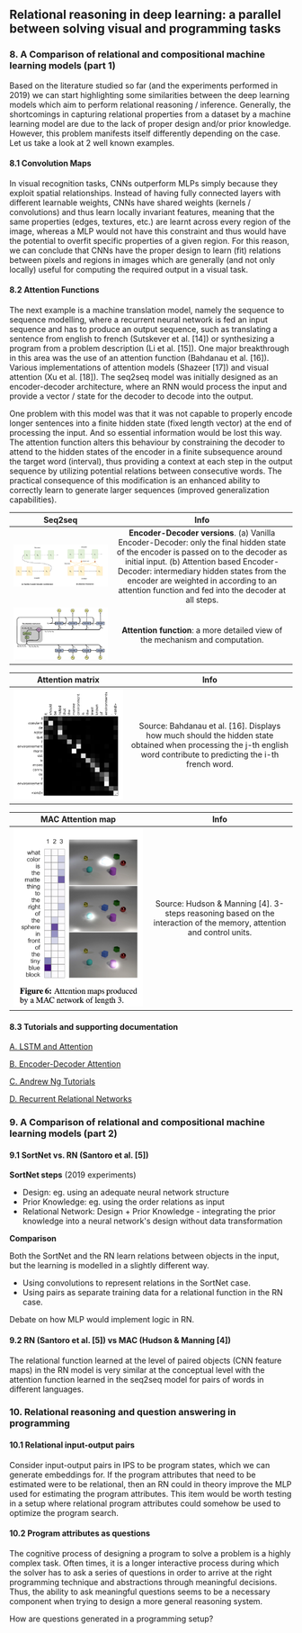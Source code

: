 ## Relational reasoning in deep learning: a parallel between solving visual and programming tasks

### 8. A Comparison of relational and compositional machine learning models (part 1)

Based on the literature studied so far (and the experiments performed in 2019) we can start highlighting some similarities between the deep learning models which aim to perform relational reasoning / inference. Generally, the shortcomings in capturing relational properties from a dataset by a machine learning model are due to the lack of proper design and/or prior knowledge. However, this problem manifests itself differently depending on the case. Let us take a look at 2 well known examples.

#### 8.1 Convolution Maps

In visual recognition tasks, CNNs outperform MLPs simply because they exploit spatial relationships. Instead of having fully connected layers with different learnable weights, CNNs have shared weights (kernels / convolutions) and thus learn locally invariant features, meaning that the same properties (edges, textures, etc.) are learnt across every region of the image, whereas a MLP would not have this constraint and thus would have the potential to overfit specific properties of a given region. For this reason, we can conclude that CNNs have the proper design to learn (fit) relations between pixels and regions in images which are generally (and not only locally) useful for computing the required output in a visual task.

#### 8.2 Attention Functions

The next example is a machine translation model, namely the sequence to sequence modelling, where a recurrent neural network is fed an input sequence and has to produce an output sequence, such as translating a sentence from english to french (Sutskever et al. [14]) or synthesizing a program from a problem description (Li et al. [15]). One major breakthrough in this area was the use of an attention function (Bahdanau et al. [16]). Various implementations of attention models (Shazeer [17]) and visual attention (Xu et al. [18]). The seq2seq model was initially designed as an encoder-decoder architecture, where an RNN would process the input and provide a vector / state for the decoder to decode into the output.

One problem with this model was that it was not capable to properly encode longer sentences into a finite hidden state (fixed length vector) at the end of processing the input. And so essential information would be lost this way. The attention function alters this behaviour by constraining the decoder to attend to the hidden states of the encoder in a finite subsequence around the target word (interval), thus providing a context at each step in the output sequence by utilizing potential relations between consecutive words. The practical consequence of this modification is an enhanced ability to correctly learn to generate larger sequences (improved generalization capabilities).

|Seq2seq|Info|
|:-:|:---------:|
|![Encoder-Decoder versions](https://raw.githubusercontent.com/perticascatalin/Research/master/RelationalPROG/images/encoder_decoder.png)|**Encoder-Decoder versions**. (a) Vanilla Encoder-Decoder: only the final hidden state of the encoder is passed on to the decoder as initial input. (b) Attention based Encoder-Decoder: intermediary hidden states from the encoder are weighted in according to an attention function and fed into the decoder at all steps.|
|![Attention function](https://raw.githubusercontent.com/perticascatalin/Research/master/RelationalPROG/images/attention_function.png)|**Attention function**: a more detailed view of the mechanism and computation.|

|Attention matrix|Info|
|:-:|:---------:|
|![Attention matrix](https://raw.githubusercontent.com/perticascatalin/Research/master/RelationalPROG/images/attention_matrix.png)|Source: Bahdanau et al. [16]. Displays how much should the hidden state obtained when processing the j-th english word contribute to predicting the i-th french word.|

|MAC Attention map|Info|
|:-:|:---------:|
|![MAC Attention map](https://raw.githubusercontent.com/perticascatalin/Research/master/RelationalPROG/images/mac_attention.png)|Source: Hudson & Manning [4]. 3-steps reasoning based on the interaction of the memory, attention and control units.|

#### 8.3 Tutorials and supporting documentation

[A. LSTM and Attention](https://medium.com/swlh/a-simple-overview-of-rnn-lstm-and-attention-mechanism-9e844763d07b)

[B. Encoder-Decoder Attention](https://machinelearningmastery.com/how-does-attention-work-in-encoder-decoder-recurrent-neural-networks/)

[C. Andrew Ng Tutorials](https://www.youtube.com/watch?v=RLWuzLLSIgw)

[D. Recurrent Relational Networks](https://paperswithcode.com/paper/recurrent-relational-networks)

### 9. A Comparison of relational and compositional machine learning models (part 2)

#### 9.1 SortNet vs. RN (Santoro et al. [5])

**SortNet steps** (2019 experiments)

- Design: eg. using an adequate neural network structure
- Prior Knowledge: eg. using the order relations as input
- Relational Network: Design + Prior Knowledge - integrating the prior knowledge into a neural network's design without data transformation 

**Comparison**

Both the SortNet and the RN learn relations between objects in the input, but the learning is modelled in a slightly different way.

- Using convolutions to represent relations in the SortNet case.
- Using pairs as separate training data for a relational function in the RN case.

Debate on how MLP would implement logic in RN.

#### 9.2 RN (Santoro et al. [5]) vs MAC (Hudson & Manning [4])

The relational function learned at the level of paired objects (CNN feature maps) in the RN model is very similar at the conceptual level with the attention function learned in the seq2seq model for pairs of words in different languages.

### 10. Relational reasoning and question answering in programming

#### 10.1 Relational input-output pairs

Consider input-output pairs in IPS to be program states, which we can generate embeddings for. If the program attributes that need to be estimated were to be relational, then an RN could in theory improve the MLP used for estimating the program attributes. This item would be worth testing in a setup where relational program attributes could somehow be used to optimize the program search.

#### 10.2 Program attributes as questions

The cognitive process of designing a program to solve a problem is a highly complex task. Often times, it is a longer interactive process during which the solver has to ask a series of questions in order to arrive at the right programming technique and abstractions through meaningful decisions. Thus, the ability to ask meaningful questions seems to be a necessary component when trying to design a more general reasoning system.

How are questions generated in a programming setup?